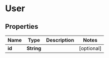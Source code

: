 

# User

## Properties

Name | Type | Description | Notes
------------ | ------------- | ------------- | -------------
**id** | **String** |  |  [optional]



